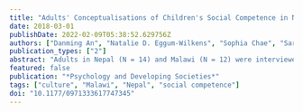 ```yaml
---
title: "Adults' Conceptualisations of Children's Social Competence in Nepal and Malawi"
date: 2018-03-01
publishDate: 2022-02-09T05:38:52.629756Z
authors: ["Danming An", "Natalie D. Eggum-Wilkens", "Sophia Chae", "Sarah R. Hayford", "Scott T. Yabiku", "Jennifer E. Glick", "Linlin Zhang"]
publication_types: ["2"]
abstract: "Adults in Nepal (N = 14) and Malawi (N = 12) were interviewed about their views regarding social competence of 5- to 17-year-old children in their societies. Both Nepali and Malawian adults discussed themes consistent with those expected in collectivistic societies with economic challenges (e.g., respect and obedience, family responsibilities, and social relationships). There were also unique themes emphasised in each country, which may correspond with country-specific religious beliefs or social problems (e.g., rules and self-control, and sexual restraint). Results provide novel information regarding adults' perceptions of children's social competence in Nepal and Malawi, and may help guide the development of measures of social competence."
featured: false
publication: "*Psychology and Developing Societies*"
tags: ["culture", "Malawi", "Nepal", "social competence"]
doi: "10.1177/0971333617747345"
---
```



